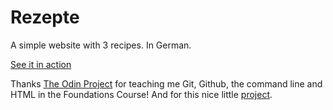 # Rezepte

A simple website with 3 recipes. In German.

[See it in action](https://carinagrode.github.io/odin-recipes)

Thanks [The Odin Project](https://www.theodinproject.com/) for teaching me Git, Github, the command line and HTML in the Foundations Course! And for this nice little [project](https://www.theodinproject.com/lessons/foundations-recipes).